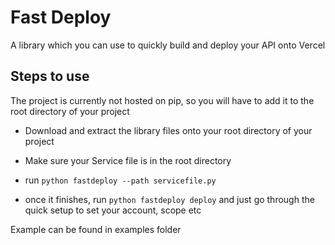 # Fast Deploy

A library which you can use to quickly build and deploy your API onto Vercel

## Steps to use
The project is currently not hosted on pip, so you will have to add it to the root directory of your project

- Download and extract the library files onto your root directory of your project

- Make sure your Service file is in the root directory 

- run `python fastdeploy --path servicefile.py`

- once it finishes, run `python fastdeploy deploy` and just go through the quick setup to set your account, scope etc

Example can be found in examples folder